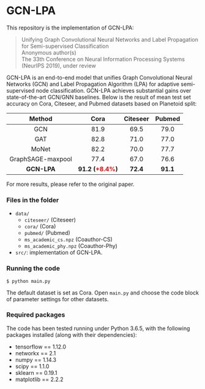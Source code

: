 # GCN-LPA

This repository is the implementation of GCN-LPA:
> Unifying Graph Convolutional Neural Networks and Label Propagation for Semi-supervised Classification  
Anonymous author(s)  
The 33th Conference on Neural Information Processing Systems (NeurIPS 2019), under review

GCN-LPA is an end-to-end model that unifies Graph Convolutional Neural Networks (GCN) and Label Propagation Algorithm (LPA) for adaptive semi-supervised node classification.
GCN-LPA achieves substantial gains over state-of-the-art GCN/GNN baselines.
Below is the result of mean test set accuracy on Cora, Citeseer, and Pubmed datasets based on Planetoid split:

| Method                | Cora     | Citeseer | Pubmed   |
| :-------------------: | :------: | :------: | :------: |
| GCN                   | 81.9     | 69.5     | 79.0     |
| GAT                   | 82.8     | 71.0     | 77.0     |
| MoNet                 | 82.2     | 70.0     | 77.7     |
| GraphSAGE-maxpool     | 77.4     | 67.0     | 76.6     |
| __GCN-LPA__           | __91.2 (<font color=red>+8.4%</font>)__ | __72.4__ | __91.1__ |

For more results, please refer to the original paper.

### Files in the folder

- `data/`
  - `citeseer/` (Citeseer)
  - `cora/` (Cora)
  - `pubmed/` (Pubmed)
  - `ms_academic_cs.npz` (Coauthor-CS)
  - `ms_academic_phy.npz` (Coauthor-Phy)
- `src/`: implementation of GCN-LPA.




### Running the code

```
$ python main.py
```
The default dataset is set as Cora.
Open `main.py`  and choose the code block of parameter settings for other datasets.


### Required packages

The code has been tested running under Python 3.6.5, with the following packages installed (along with their dependencies):

- tensorflow == 1.12.0
- networkx == 2.1
- numpy == 1.14.3
- scipy == 1.1.0
- sklearn == 0.19.1
- matplotlib == 2.2.2

